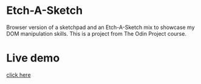 # Etch-A-Sketch
Browser version of  a sketchpad and an Etch-A-Sketch mix to showcase my DOM manipulation skills. This is a project from The Odin Project course.

# Live demo
[click here](https://sauliuspetr.github.io/Etch-A-Sketch/)
